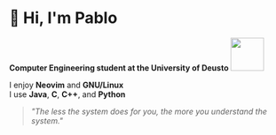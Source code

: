 # 👋 Hi, I'm Pablo

**Computer Engineering student at the University of Deusto**
<img src="https://upload.wikimedia.org/wikipedia/commons/thumb/b/b5/Izhikevich_-_Low_Resolution.gif/640px-Izhikevich_-_Low_Resolution.gif" width="60" />

I enjoy **Neovim** and **GNU/Linux**  
I use **Java**, **C**, **C++**, and **Python**

> _"The less the system does for you, the more you understand the system."_
